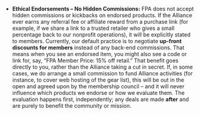 - **Ethical Endorsements – No Hidden Commissions:** FPA does not accept hidden commissions or kickbacks on endorsed products. If the Alliance ever earns any referral fee or affiliate reward from a purchase link (for example, if we share a link to a trusted retailer who gives a small percentage back to our nonprofit operations), it will be explicitly stated to members. Currently, our default practice is to negotiate **up-front discounts for members** instead of any back-end commissions. That means when you see an endorsed item, you might also see a code or link for, say, “FPA Member Price: 15% off retail.” That benefit goes directly to you, rather than the Alliance taking a cut in secret. If, in some cases, we do arrange a small commission to fund Alliance activities (for instance, to cover web hosting of the gear list), this will be out in the open and agreed upon by the membership council – and it will never influence which products we endorse or how we evaluate them. The evaluation happens first, independently; any deals are made **after** and are purely to benefit the community or mission.